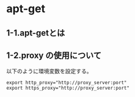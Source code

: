 # apt-get

## 1-1.apt-getとは

## 1-2.proxy の使用について

以下のように環境変数を設定する。

```
export http_proxy="http://proxy_server:port"
export https_proxy="http://proxy_server:port"
```
